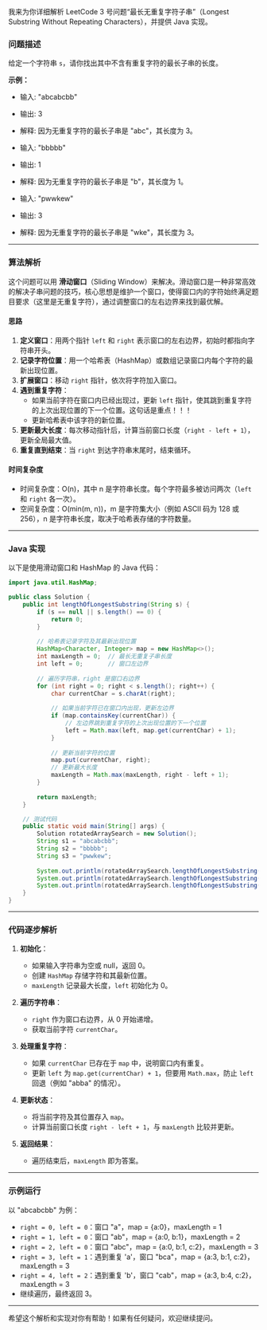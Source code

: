 我来为你详细解析 LeetCode 3 号问题“最长无重复字符子串”（Longest Substring Without Repeating Characters），并提供 Java 实现。

### 问题描述
给定一个字符串 `s`，请你找出其中不含有重复字符的最长子串的长度。

**示例：**
- 输入: "abcabcbb"
- 输出: 3
- 解释: 因为无重复字符的最长子串是 "abc"，其长度为 3。

- 输入: "bbbbb"
- 输出: 1
- 解释: 因为无重复字符的最长子串是 "b"，其长度为 1。

- 输入: "pwwkew"
- 输出: 3
- 解释: 因为无重复字符的最长子串是 "wke"，其长度为 3。

---

### 算法解析
这个问题可以用 **滑动窗口**（Sliding Window）来解决。滑动窗口是一种非常高效的解决子串问题的技巧，核心思想是维护一个窗口，使得窗口内的字符始终满足题目要求（这里是无重复字符），通过调整窗口的左右边界来找到最优解。

#### 思路
1. **定义窗口**：用两个指针 `left` 和 `right` 表示窗口的左右边界，初始时都指向字符串开头。
2. **记录字符位置**：用一个哈希表（HashMap）或数组记录窗口内每个字符的最新出现位置。
3. **扩展窗口**：移动 `right` 指针，依次将字符加入窗口。
4. **遇到重复字符**：
    - 如果当前字符在窗口内已经出现过，更新 `left` 指针，使其跳到重复字符的上次出现位置的下一个位置。这句话是重点！！！
    - 更新哈希表中该字符的新位置。
5. **更新最大长度**：每次移动指针后，计算当前窗口长度（`right - left + 1`），更新全局最大值。
6. **重复直到结束**：当 `right` 到达字符串末尾时，结束循环。

#### 时间复杂度
- 时间复杂度：O(n)，其中 n 是字符串长度。每个字符最多被访问两次（`left` 和 `right` 各一次）。
- 空间复杂度：O(min(m, n))，m 是字符集大小（例如 ASCII 码为 128 或 256），n 是字符串长度，取决于哈希表存储的字符数量。

---

### Java 实现
以下是使用滑动窗口和 HashMap 的 Java 代码：

```java
import java.util.HashMap;

public class Solution {
    public int lengthOfLongestSubstring(String s) {
        if (s == null || s.length() == 0) {
            return 0;
        }
        
        // 哈希表记录字符及其最新出现位置
        HashMap<Character, Integer> map = new HashMap<>();
        int maxLength = 0;  // 最长无重复子串长度
        int left = 0;       // 窗口左边界
        
        // 遍历字符串，right 是窗口右边界
        for (int right = 0; right < s.length(); right++) {
            char currentChar = s.charAt(right);
            
            // 如果当前字符已在窗口内出现，更新左边界
            if (map.containsKey(currentChar)) {
                // 左边界跳到重复字符的上次出现位置的下一个位置
                left = Math.max(left, map.get(currentChar) + 1);
            }
            
            // 更新当前字符的位置
            map.put(currentChar, right);
            // 更新最大长度
            maxLength = Math.max(maxLength, right - left + 1);
        }
        
        return maxLength;
    }

    // 测试代码
    public static void main(String[] args) {
        Solution rotatedArraySearch = new Solution();
        String s1 = "abcabcbb";
        String s2 = "bbbbb";
        String s3 = "pwwkew";
        
        System.out.println(rotatedArraySearch.lengthOfLongestSubstring(s1)); // 输出: 3
        System.out.println(rotatedArraySearch.lengthOfLongestSubstring(s2)); // 输出: 1
        System.out.println(rotatedArraySearch.lengthOfLongestSubstring(s3)); // 输出: 3
    }
}
```

---

### 代码逐步解析
1. **初始化**：
    - 如果输入字符串为空或 null，返回 0。
    - 创建 `HashMap` 存储字符和其最新位置。
    - `maxLength` 记录最大长度，`left` 初始化为 0。

2. **遍历字符串**：
    - `right` 作为窗口右边界，从 0 开始递增。
    - 获取当前字符 `currentChar`。

3. **处理重复字符**：
    - 如果 `currentChar` 已存在于 `map` 中，说明窗口内有重复。
    - 更新 `left` 为 `map.get(currentChar) + 1`，但要用 `Math.max`，防止 `left` 回退（例如 "abba" 的情况）。

4. **更新状态**：
    - 将当前字符及其位置存入 `map`。
    - 计算当前窗口长度 `right - left + 1`，与 `maxLength` 比较并更新。

5. **返回结果**：
    - 遍历结束后，`maxLength` 即为答案。

---

### 示例运行
以 "abcabcbb" 为例：
- `right = 0, left = 0`：窗口 "a"，map = {a:0}，maxLength = 1
- `right = 1, left = 0`：窗口 "ab"，map = {a:0, b:1}，maxLength = 2
- `right = 2, left = 0`：窗口 "abc"，map = {a:0, b:1, c:2}，maxLength = 3
- `right = 3, left = 1`：遇到重复 'a'，窗口 "bca"，map = {a:3, b:1, c:2}，maxLength = 3
- `right = 4, left = 2`：遇到重复 'b'，窗口 "cab"，map = {a:3, b:4, c:2}，maxLength = 3
- 继续遍历，最终返回 3。

---

希望这个解析和实现对你有帮助！如果有任何疑问，欢迎继续提问。